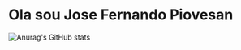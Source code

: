 # Ola sou Jose Fernando Piovesan

![Anurag's GitHub stats](https://github-readme-stats.vercel.app/api?username=jfpiovesa&show=reviews&show_icons=true&theme=radical&hide=contribs,prs)
